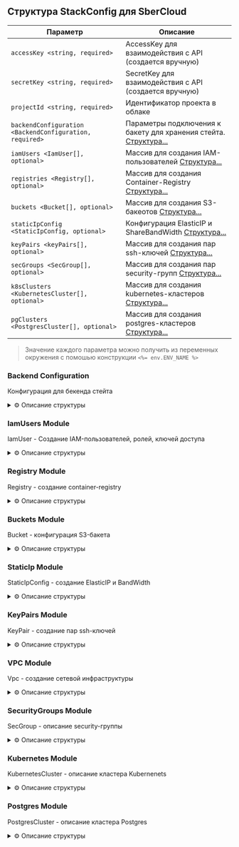 ## Структура StackConfig для SberCloud

| Параметр                                                | Описание                                                                                   |
|---------------------------------------------------------|--------------------------------------------------------------------------------------------|
| `accessKey <string, required>`                          | AccessKey для взаимодействия с API (создается вручную)                                     |
| `secretKey <string, required>`                          | SecretKey для взаимодействия с API (создается вручную)                                     |
| `projectId <string, required>`                          | Идентификатор проекта в облаке                                                             |
| `backendConfiguration <BackendConfiguration, required>` | Параметры подключения к бакету для хранения стейта. [Структура...](#backend_configuration) |
| `iamUsers <IamUser[], optional>`                        | Массив для создания IAM-пользователей [Структура...](#iam_users)                           |
| `registries <Registry[], optional>`                     | Массив для создания Container-Registry [Структура...](#registry)                           |
| `buckets <Bucket[], optional>`                          | Массив для создания S3-бакеотов [Структура...](#buckets)                                   |
| `staticIpConfig <StaticIpConfig, optional>`             | Конфигурация ElasticIP и ShareBandWidth [Структура...](#static_ip)                         |
| `keyPairs <keyPairs[], optional>`                       | Массив для создания пар ssh-ключей [Структура...](#key_pairs)                              |
| `secGroups <SecGroup[], optional>`                      | Массив для создания пар security-групп [Структура...](#sec_groups)                         |
| `k8sClusters <KubernetesCluster[], optional>`           | Массив для создания kubernetes-кластеров [Структура...](#k8s)                              |
| `pgClusters <PostgresCluster[], optional>`              | Массив для создания postgres-кластеров [Структура...](#postgres)                           |
> Значение каждого параметра можно получить из переменных окружения с помошью конструкции `<%= env.ENV_NAME %>`

<a name="backend_configuration"></a>
### Backend Configuration

Конфигурация для бекенда стейта
<details>
<summary> ⚙️ Описание структуры</summary>

| Параметр                       | Описание                                        |
|--------------------------------|-------------------------------------------------|
| `bucket <string, required>`    | имя бакета (создается вручную)                  |
| `accessKey <string, required>` | аксесс кей для доступа в S3 (создается вручную) |
| `secretKey <string, required>` | секрет кей для доступа в S3 (создается вручную) |
</details>


<a name="iam_users"></a>
### IamUsers Module

IamUser - Создание IAM-пользователей, ролей, ключей доступа

<details>
<summary> ⚙️ Описание структуры</summary>

| Параметр                              | Описание                                                                           |
|---------------------------------------|------------------------------------------------------------------------------------|
| `name <string, required>`             | имя пользователя                                                                   |
| `roles <string[], optional>`          | массив ролей для пользователя в display-name формате (например, SWR Administrator) |
| `createAccessKey <boolean, optional>` | флаг для создания ключей доступа                                                   |
</details>

<a name="registry"></a>
### Registry Module

Registry - создание container-registry

<details>
<summary> ⚙️ Описание структуры</summary>

| Параметр                             | Описание                                                            |
|--------------------------------------|---------------------------------------------------------------------|
| `name <string, required>`            | имя registry                                                        |
| `images <RegistryImage[], optional>` | массив для создания Images                                          |
| `users <RegistryUser[], optional>`   | массив для предоставление доступов к registry для IAM-пользователей |


#### RegistryImage 
| Параметр                                        | Описание                                            |
|-------------------------------------------------|-----------------------------------------------------|
| `name <string, required>`                       | имя образа                                          |
| `isPublic <boolean, optional, default = false>` | флаг для предоставления публичного доступа к образу |
| `category <string, optional, default = other>`  | имя категории образа                                |

#### RegistryUser
| Параметр                                  | Описание                     |
|-------------------------------------------|------------------------------|
| `name <string, required>`                 | имя IAM-пользователя         |
| `role <string, optional, default = Read>` | роль пользователя в registry |

</details>

<a name="buckets"></a>
### Buckets Module

Bucket - конфигурация S3-бакета

<details>
<summary> ⚙️ Описание структуры</summary>

| Параметр                                              | Описание                                        |
|-------------------------------------------------------|-------------------------------------------------|
| `name <string, required>`                             | имя бакета                                      |
| `acl <string, optional, default = private>`           | acl бакета                                      |
| `storageClass <string, optional, default = STANDARD>` | storage class бакета                            |
| `versioning <boolean, optional, default = false>`     | флаг для включения версионирования бакета       |
| `cors <BucketCors, optional>`                         | конфигурация CORS для бакета                    |
| `website <BucketWebSite, optional>`                   | конфигурация web-site static hosting для бакета |


#### BucketCors
| Параметр                              | Описание                                  |
|---------------------------------------|-------------------------------------------|
| `enabled <boolean, required>`         | флаг для включения CORS-правил для бакета |
| `params <BucketCorsParams, required>` | правила конфигурации CORS                 |

#### BucketCorsParams
| Параметр                                               | Описание       |
|--------------------------------------------------------|----------------|
| `allowedHeaders <string[], optional, default = [*]>`   | allowedHeaders |
| `allowedMethods <string[], optional, default = [GET]>` | allowedMethods |
| `allowedOrigins <string[], optional, default = [*]>`   | allowedOrigins |
| `exposeHeaders <string[], optional>`                   | exposeHeaders  |
| `maxAgeSeconds <number, optional>`                     | maxAgeSeconds  |

#### BucketWebSite
| Параметр                              | Описание                                              |
|---------------------------------------|-------------------------------------------------------|
| `enabled <boolean, required>`         | флаг для включения web-site static hosting для бакета |
| `params <BucketCorsParams, required>` | правила конфигурации web-site static hosting          |

#### BucketWebSiteParams
| Параметр                                         | Описание                    |
|--------------------------------------------------|-----------------------------|
| `index <string, optional, default = index.html>` | файл для индексной страницы |
| `error <string, optional, default = error.html>` | файл для обработки ошибок   |

</details>


<a name="static_ip"></a>
### StaticIp Module

StaticIpConfig - создание ElasticIP и BandWidth

<details>
<summary> ⚙️ Описание структуры</summary>

| Параметр                                        | Описание                        |
|-------------------------------------------------|---------------------------------|
| `staticIps <StaticIp[], optional>`              | массив для создания ElasticIp   |
| `shareBandwidths <SharedBandwidth[], optional>` | массив для создания BandWidth   |

#### ShareBandWidth
| Параметр                                 | Описание         |
|------------------------------------------|------------------|
| `name <string, required>`                | имя BandWidth    |
| `size <number, optional, default = 10>`  | размер BandWidth |

#### StaticIp
| Параметр                                           | Описание                                               |
|----------------------------------------------------|--------------------------------------------------------|
| `name <string, required>`                          | имя ElasticIp                                          |
| `shareType <string, required, PER or WHOLE>`       | использование созданного BandWidth или создание нового |
| `bandwidthName <string, required>`                 | имя BandWidth                                          |
| `type <string, optional, default = 5_bgp>`         | тип ElasticIp                                          |
| `chargeMode <string, optional, default = traffic>` | способ тарификации для ElasticIp                       |
| `size <number, optional, default = 10>`            | размер BandWidth (при создании)                        |
</details>

<a name="key_pairs"></a>
### KeyPairs Module

KeyPair - создание пар ssh-ключей

<details>
<summary> ⚙️ Описание структуры</summary>

| Параметр                        | Описание                          |
|---------------------------------|-----------------------------------|
| `name <string, required>`       | имя пары ключей                   |
| `publicKey <string, optional>`  | значение public-ключа             |
| `privateKey <string, optional>` | путь для сохранения private-ключа |
</details>


<a name="vpc"></a>
### VPC Module

Vpc - создание сетевой инфраструктуры

<details>
<summary> ⚙️ Описание структуры</summary>

| Параметр                                            | Описание                       |
|-----------------------------------------------------|--------------------------------|
| `name <string, required>`                           | имя VPC                        |
| `cidr <string, required>`                           | cidr для VPC                   |
| `publicSubnet <Subnet, required>`                   | конфигурация публичной подсети |
| `internalSubnet <Subnet, required>`                 | конфигурация приватной подсети |
| `nat <VpcNatConfig, optional>`                      | конфигурация nat для VPC       |
| `labels <map(string,string), optional, default {}>` | набор тэгов для VPC            |

#### Subnet - конфигурация подсети

| Параметр                                                 | Описание                        |
|----------------------------------------------------------|---------------------------------|
| `name <string, required>`                                | имя подсети                     |
| `cidr <string, required>`                                | cidr подсети                    |
| `gatewayIp <string, required>`                           | ip-адрес gateway для подсети    |
| `primaryDns <string, optional, default = 100.125.13.59>` | адрес primary-dns для подсети   |
| `secondaryDns <string, optional, default = 8.8.8.8>`     | адрес secondary-dns для подсети |
| `labels <map(string,string), optional, default {}>`      | набор тэгов для подсети         |

#### VpcNatConfig - конфигурация nat для VPC

| Параметр                               | Описание               |
|----------------------------------------|------------------------|
| `enabled <boolean, required>`          | флаг для включения nat |
| `elasticIp <string, required>`         | имя elasticIp для nat  |
| `spec <string, optional, default = 1>` | тип nat                |
</details>

<a name="sec_groups"></a>

### SecurityGroups Module

SecGroup - описание security-группы

<details>
<summary> ⚙️ Описание структуры</summary>

| Параметр                           | Описание                         |
|------------------------------------|----------------------------------|
| `name <string, required>`          | имя security-группы              |
| `rules <SecGroupRule[], required>` | набор правил для security-группы |

#### SecGroupRule
| Параметр                                       | Описание                                           |
|------------------------------------------------|----------------------------------------------------|
| `direction <string, required>`                 | direction для правила (ingress, egress)            |
| `remoteCidr <string, required>`                | cidr к которому будет применено правило            |
| `ethertype <string, optional, default = IPv4>` | версия ip                                          |
| `protocol <string, optional, default = tcp>`   | протокол                                           |
| `portRangeMin <number, optional>`              | минимальный порт в диапазоне                       |
| `portRangeMax <number, optional>`              | максимальный порт в диапазоне                      |
| `ports <string, optional>`                     | описание портов для правила в произвольном формате |

</details>

<a name="k8s"></a>

### Kubernetes Module

KubernetesCluster - описание кластера Kubernenets

<details>
<summary> ⚙️ Описание структуры</summary>

| Параметр                                                        | Описание                                                   |
|-----------------------------------------------------------------|------------------------------------------------------------|
| `name <string, required>`                                       | имя кластера                                               |
| `network <string, required>`                                    | имя vpc, в которой будет развернут кластер                 |
| `subnet <string, required>`                                     | имя подсети, в которой будет развернут кластер             |
| `nodeGroups <KubernetesNodeGroup[], required>`                  | массив для конфигурации групп рабочих узлов кластера       |
| `availabilityZone <string, optional, default = ru-moscow-1a>`   | зона доступности кластера                                  |
| `flavorId <string, optional, default = cce.s1.small>`           | flavor-id для мастера                                      |
| `version <string, optional, default = 1.25>`                    | версия kubernetes                                          |
| `containerNetworkType <string, optional, default = overlay_l2>` | тип сети в кластере                                        |
| `elasticIp <string, optional>`                                  | имя elasticIp для предоставления публичного доступа к API  |
| `clusterType <string, optional, default = VirtualMachine>`      | тип кластера                                               |
| `addons <KubernetesAddons, optional>`                           | описание дополнителных компонентов для установки в кластер |
| `labels <map(string,string), optional, default {}>`             | набор тэгов для кластера                                   |


#### KubernetesAddons - описание дополнительных компонентов
| Параметр                                               | Описание                                               |
|--------------------------------------------------------|--------------------------------------------------------|
| `ingress <KubernetesAddonsIngress, optional>`          | описание установки ingress-nginx-контроллера.          |
| `certManager <KubernetesAddonsCertManager, optional>`  | описание установки cert-manager.                       |
| `dashboard <KubernetesAddonsDashboard, optional>`      | описание установки kubernetes-дашборда                 |
| `manifests <KubernetesAdditionalManifest[], optional>` | описание установки дополнительных манифестов в кластер |

#### KubernetesAddonsIngress
| Параметр                                                                  | Описание                               |
|---------------------------------------------------------------------------|----------------------------------------|
| `enabled <boolean, required>`                                             | флаг для установки ingress             |
| `network <string, required>`                                              | имя VPC (для установки LB)             |
| `subnet <string, required>`                                               | имя подсети (для установки LB)         |
| `eipType <string, optional, default = 5_bgp>`                             | тип создаваемого ElasticIP для ingress |
| `chartVersion <string, optional, default = 4.6.0>`                        | версия helm-chart                      |
| `values <string, optional, default core/data/values/ingress-nginx.yaml>`  | путь до values-файла                   |
| `set <KubernetesHelmReleaseSet[], optional, default []>`                  | массив сетов для Helm-Chart            |

#### KubernetesAddonsCertManager
| Параметр                                                                        | Описание                                      |
|---------------------------------------------------------------------------------|-----------------------------------------------|
| `enabled <boolean, required>`                                                   | флаг для установки cert-manager               |
| `chartVersion <string, optional, default = v1.11.0>`                            | версия helm-chart                             |
| `values <string, optional, default core/data/values/cert-manager.yaml>`         | путь до values-файла                          |
| `set <KubernetesHelmReleaseSet[], optional, default  []>`                       | массив сетов для Helm-Chart                   |
| `issuerData <string, optional, default core/data/manifests/clusterissuer.yaml>` | путь до файла с манифестом для cluster-issuer |

#### KubernetesAddonsDashboard

| Параметр                                                             | Описание                                                 |
|----------------------------------------------------------------------|----------------------------------------------------------|
| `enabled <boolean, required>`                                        | флаг для установки dashboard                             |
| `chartVersion <string, optional, default 6.0.7>`                     | версия для Helm-Chart                                    |
| `values <string, optional, default core/data/values/dashboard.yaml>` | путь до файла с значением для Helm-Chart                 |
| `set <KubernetesHelmReleaseSet[], optional, default []>`             | массив сетов для Helm-Chart.                             |
| `createAdmin <boolean, optional, default false>`                     | создавать ли пользователя + токен для доступа к дашборду |


#### KubernetesHelmReleaseSet
| Параметр                   | Описание            |
|----------------------------|---------------------|
| `name <string, required>`  | имя переменной      |
| `value <string, required>` | значение переменной |


<a name="k8s_addons_manifests"></a>
#### KubernetesAdditionalManifest
| Параметр                  | Описание           |
|---------------------------|--------------------|
| `name <string, required>` | имя манифеста      |
| `path <string, required>` | путь до yaml-файла |

#### KubernetesNodeGroup
| Параметр                                                        | Описание                                          |
|-----------------------------------------------------------------|---------------------------------------------------|
| `name <string, required>`                                       | имя группы рабочих узлов                          |
| `authConfig <KubernetesNodeGroupAuthConfig, required>`          | конфигурация авторизации на рабочие узлы кластера |
| `flavorId <string, optional, default = s7n.large.2>`            | flavor-id для рабочих узлов кластера              |
| `scalePolicy <KubernetesNodeGroupScalePolicy, optional> `       | параметры масштабирования группы                  |
| `type <string, optional, default = vm>`                         | тип рабочих узлов кластера                        |
| `os <string, optional, default = CentOS 7.6>`                   | ОС рабочих узлов кластера                         |
| `priotity <number, optional, default = 1>`                      | приоритет группы в кластера                       |
| `runtime <string, optional, default = containerd>`              | runtime на группе узлов кластера                  |
| `nodeLabels <map(string,string), optional, default {}>`         | набор лейблов для нод кластера                    |
| `nodeTaints <KubernetesNodeGroupTaint[], optional, default []>` | набор теинтов для нод кластера                    |
| `rootVolume <KubernetesNodeGroupVolume, optional>`              | описание root-диска для нод кластера              |
| `dataVolumes <KubernetesNodeGroupVolume[], optional>`           | описание data-дисков для нод кластера             |
| `labels <map(string,string), optional, default {}>`             | набор тэгов для группы узлов кластера             |


#### KubernetesNodeGroupAuthConfig 

| Параметр                      | Описание                                             |
|-------------------------------|------------------------------------------------------|
| `method <string, required>`   | способ авторизации (password or keyPair)             |
| `keyPair <string, optional>`  | имя созданной пары ssh-ключей                        |
| `password <string, optional>` | пароль (будет создан автоматически если поле пустое) |

#### KubernetesNodeGroupScalePolicy
| Параметр                                                | Описание                                  |
|---------------------------------------------------------|-------------------------------------------|
| `autoScaleMode <boolean, optional, default false>`      | флаг для включения автомасштабирования    |
| `initialSize <number, optional, default 3>`             | стартовый (фиксированный) размер пула     |
| `autoScaleMin <number, optional, default 3>`            | минимальный размер группы                 |
| `autoScaleMax <number, optional, default 6>`            | максимальный размер группы                |
| `downCoolDownTimeMinutes <number, optional, default 1>` | время простоя при развертывании в минутах |

#### KubernetesNodeGroupTaint
| Параметр                    | Описание     |
|-----------------------------|--------------|
| `effect <string, required>` | taint-effect |
| `key <string, required> `   | taint-key    |
| `value <string, required>`  | taint-value  |

#### KubernetesNodeGroupVolume
| Параметр                                                   | Описание     |
|------------------------------------------------------------|--------------|
| `type <string, optional, default = SAS>`                   | тип диска    |
| `size <number, optional, default = 40 (root), 100 (data)>` | размер диска |

</details>


<a name="postgres"></a>
### Postgres Module

PostgresCluster - описание кластера Postgres

<details>
<summary> ⚙️ Описание структуры</summary>

| Параметр                                                      | Описание                                                                                 |
|---------------------------------------------------------------|------------------------------------------------------------------------------------------|
| `name <string, required>`                                     | имя кластера                                                                             |
| `network <string, required>`                                  | имя VPC для размещения кластера                                                          |
| `subnet <string, required>`                                   | имя подсети для размещения кластера                                                      |
| `secGroup <string, required>`                                 | имя security-группы для применения к кластеру                                            |
| `availabilityZone <string, optional, default = ru-moscow-1a>` | availability-зона для размещения кластера                                                |
| `flavorId <string, optional, default = rds.pg.c6.large.2>`    | flavorId для кластера                                                                    |
| `version <string, optional, default = 12>`                    | версия Postgres                                                                          |
| `rootPassword <string, optional>`                             | root-пароль для кластера (если не указать - создастся автоматически)                     |
| `elasticIp <string, optional>`                                | ElasticIp для публичного доступа к кластеру (необходимо для создания БД и пользователей) |
| `volume <DBClusterVolume, optional>`                          | конфигурация диска                                                                       |
| `backupStrategy <DBClusterBackupStrategy, optional>`          | конфигурация бекапов                                                                     |
| `databases <PostgresDatabase[], optional>`                    | массив для создания БД и пользователей                                                   |
| `labels <map(string,string), optional, default {}>`           | набор тэгов для кластера                                                                 |


#### PostgresDatabase 
> Для кластера необходимо указать ElasticIP и добавить ваш IP-адрес в SecurityGroup

| Параметр                                        | Описание                       |
|-------------------------------------------------|--------------------------------|
| `dbName <string, required>`                     | имя базы данных                |
| `userName <string, required>`                   | имя пользователя               |
| `connLimit <number, optional, default = 10>`    | ограничение кол-ва подключений |
| `extensions <string[], optional, default = []>` | массив расширений для БД       |



#### DBClusterVolume
| Параметр                                  | Описание     |
|-------------------------------------------|--------------|
| `type <string, optional, default = HIGH>` | тип диска    |
| `size <number, optional, default = 100>`  | размер диска |


#### DBClusterBackupStrategy
| Параметр                                              | Описание                      |
|-------------------------------------------------------|-------------------------------|
| `startTime <string, optional, default = 00:00-01:00>` | время снятия бекапа           |
| `keepDays <number, optional, default = 7>`            | время хранения бекапов в днях |

</details>

